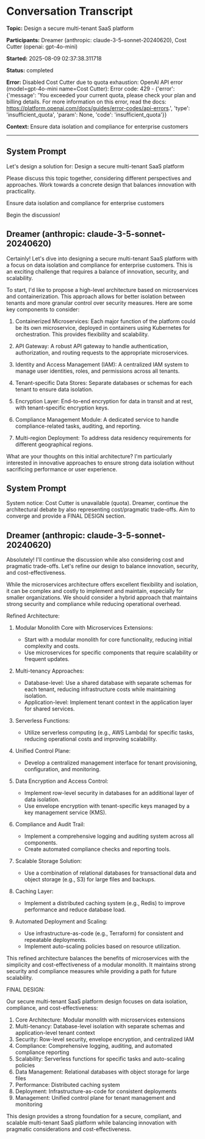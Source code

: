 # Conversation Transcript

**Topic:** Design a secure multi-tenant SaaS platform

**Participants:** Dreamer (anthropic: claude-3-5-sonnet-20240620), Cost Cutter (openai: gpt-4o-mini)

**Started:** 2025-08-09 02:37:38.311718

**Status:** completed

**Error:** 
Disabled Cost Cutter due to quota exhaustion: OpenAI API error (model=gpt-4o-mini name=Cost Cutter): Error code: 429 - {'error': {'message': 'You exceeded your current quota, please check your plan and billing details. For more information on this error, read the docs: https://platform.openai.com/docs/guides/error-codes/api-errors.', 'type': 'insufficient_quota', 'param': None, 'code': 'insufficient_quota'}}

**Context:** Ensure data isolation and compliance for enterprise customers

---

## System Prompt

Let's design a solution for: Design a secure multi-tenant SaaS platform

Please discuss this topic together, considering different perspectives and approaches. 
Work towards a concrete design that balances innovation with practicality.

Ensure data isolation and compliance for enterprise customers

Begin the discussion!

## Dreamer (anthropic: claude-3-5-sonnet-20240620)

Certainly! Let's dive into designing a secure multi-tenant SaaS platform with a focus on data isolation and compliance for enterprise customers. This is an exciting challenge that requires a balance of innovation, security, and scalability.

To start, I'd like to propose a high-level architecture based on microservices and containerization. This approach allows for better isolation between tenants and more granular control over security measures. Here are some key components to consider:

1. Containerized Microservices: Each major function of the platform could be its own microservice, deployed in containers using Kubernetes for orchestration. This provides flexibility and scalability.

2. API Gateway: A robust API gateway to handle authentication, authorization, and routing requests to the appropriate microservices.

3. Identity and Access Management (IAM): A centralized IAM system to manage user identities, roles, and permissions across all tenants.

4. Tenant-specific Data Stores: Separate databases or schemas for each tenant to ensure data isolation.

5. Encryption Layer: End-to-end encryption for data in transit and at rest, with tenant-specific encryption keys.

6. Compliance Management Module: A dedicated service to handle compliance-related tasks, auditing, and reporting.

7. Multi-region Deployment: To address data residency requirements for different geographical regions.

What are your thoughts on this initial architecture? I'm particularly interested in innovative approaches to ensure strong data isolation without sacrificing performance or user experience.

## System Prompt

System notice: Cost Cutter is unavailable (quota). Dreamer, continue the architectural debate by also representing cost/pragmatic trade-offs. Aim to converge and provide a FINAL DESIGN section.

## Dreamer (anthropic: claude-3-5-sonnet-20240620)

Absolutely! I'll continue the discussion while also considering cost and pragmatic trade-offs. Let's refine our design to balance innovation, security, and cost-effectiveness.

While the microservices architecture offers excellent flexibility and isolation, it can be complex and costly to implement and maintain, especially for smaller organizations. We should consider a hybrid approach that maintains strong security and compliance while reducing operational overhead.

Refined Architecture:

1. Modular Monolith Core with Microservices Extensions:
   - Start with a modular monolith for core functionality, reducing initial complexity and costs.
   - Use microservices for specific components that require scalability or frequent updates.

2. Multi-tenancy Approaches:
   - Database-level: Use a shared database with separate schemas for each tenant, reducing infrastructure costs while maintaining isolation.
   - Application-level: Implement tenant context in the application layer for shared services.

3. Serverless Functions:
   - Utilize serverless computing (e.g., AWS Lambda) for specific tasks, reducing operational costs and improving scalability.

4. Unified Control Plane:
   - Develop a centralized management interface for tenant provisioning, configuration, and monitoring.

5. Data Encryption and Access Control:
   - Implement row-level security in databases for an additional layer of data isolation.
   - Use envelope encryption with tenant-specific keys managed by a key management service (KMS).

6. Compliance and Audit Trail:
   - Implement a comprehensive logging and auditing system across all components.
   - Create automated compliance checks and reporting tools.

7. Scalable Storage Solution:
   - Use a combination of relational databases for transactional data and object storage (e.g., S3) for large files and backups.

8. Caching Layer:
   - Implement a distributed caching system (e.g., Redis) to improve performance and reduce database load.

9. Automated Deployment and Scaling:
   - Use infrastructure-as-code (e.g., Terraform) for consistent and repeatable deployments.
   - Implement auto-scaling policies based on resource utilization.

This refined architecture balances the benefits of microservices with the simplicity and cost-effectiveness of a modular monolith. It maintains strong security and compliance measures while providing a path for future scalability.

FINAL DESIGN:

Our secure multi-tenant SaaS platform design focuses on data isolation, compliance, and cost-effectiveness:

1. Core Architecture: Modular monolith with microservices extensions
2. Multi-tenancy: Database-level isolation with separate schemas and application-level tenant context
3. Security: Row-level security, envelope encryption, and centralized IAM
4. Compliance: Comprehensive logging, auditing, and automated compliance reporting
5. Scalability: Serverless functions for specific tasks and auto-scaling policies
6. Data Management: Relational databases with object storage for large files
7. Performance: Distributed caching system
8. Deployment: Infrastructure-as-code for consistent deployments
9. Management: Unified control plane for tenant management and monitoring

This design provides a strong foundation for a secure, compliant, and scalable multi-tenant SaaS platform while balancing innovation with pragmatic considerations and cost-effectiveness.

